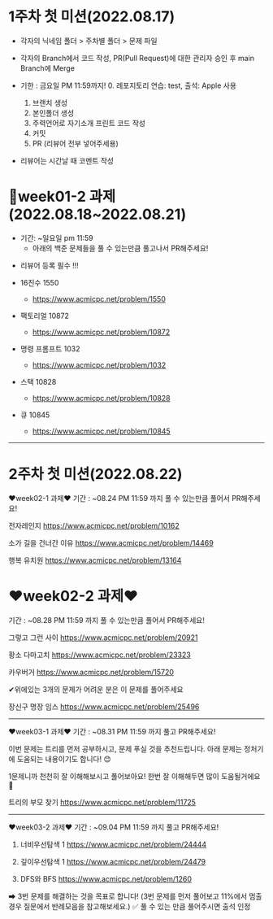 # 1주차 첫 미션(2022.08.17)
- 각자의 닉네임 폴더 > 주차별 폴더 > 문제 파일
- 각자의 Branch에서 코드 작성, PR(Pull Request)에 대한 관리자 승인 후 main Branch에 Merge
- 기한 : 금요일 PM 11:59까지!
    0. 레포지토리 연습: test, 출석: Apple 사용
    1. 브랜치 생성
    2. 본인폴더 생성
    3. 주력언어로 자기소개 프린트 코드 작성
    4. 커밋
    5. PR (리뷰어 전부 넣어주세용)
    
- 리뷰어는 시간날 때 코멘트 작성

# 🎁week01-2 과제(2022.08.18~2022.08.21)

- 기간: ~일요일 pm 11:59
  - 아래의 백준 문제들을 풀 수 있는만큼 풀고나서 PR해주세요!
* 리뷰어 등록 필수 !!!

- 16진수 1550
  - https://www.acmicpc.net/problem/1550

- 팩토리얼 10872  
  - https://www.acmicpc.net/problem/10872

- 명령 프롬프트 1032
  - https://www.acmicpc.net/problem/1032

- 스택 10828
  - https://www.acmicpc.net/problem/10828

- 큐 10845
  - https://www.acmicpc.net/problem/10845

---
# 2주차 첫 미션(2022.08.22)
❤week02-1 과제❤
기간 : ~08.24 PM 11:59 까지
풀 수 있는만큼 풀어서 PR해주세요!

전자레인지
https://www.acmicpc.net/problem/10162

소가 길을 건너간 이유
https://www.acmicpc.net/problem/14469

행복 유치원
https://www.acmicpc.net/problem/13164

# ❤week02-2 과제❤
기간 : ~08.28 PM 11:59 까지
풀 수 있는만큼 풀어서 PR해주세요!

그렇고 그런 사이
https://www.acmicpc.net/problem/20921

황소 다마고치
https://www.acmicpc.net/problem/23323

카우버거
https://www.acmicpc.net/problem/15720

✔위에있는 3개의 문제가 어려운 분은
이 문제를 풀어주세요

장신구 명장 임스
https://www.acmicpc.net/problem/25496

---
❤week03-1 과제❤
기간 : ~08.31 PM 11:59 까지
풀고 PR해주세요!

이번 문제는 트리를 먼저 공부하시고, 문제 푸실 것을 추천드립니다.
아래 문제는 정처기에 도움되는 내용이기도 합니다! 😊

1문제니까 천천히 잘 이해해보시고 풀어보아요! 한번 잘 이해해두면 많이 도움될거에요🥸

트리의 부모 찾기
https://www.acmicpc.net/problem/11725

---

❤week03-2 과제❤
기간 : ~09.04 PM 11:59 까지
풀고 PR해주세요!

1. 너비우선탐색 1
https://www.acmicpc.net/problem/24444

2. 깊이우선탐색 1
https://www.acmicpc.net/problem/24479

3. DFS와 BFS
https://www.acmicpc.net/problem/1260

➡ 3번 문제를 해결하는 것을 목표로 합니다!
(3번 문제를 먼저 풀어보고 11%에서 멈출경우 질문에서 반례모음을 참고해보세요.)
✅ 풀 수 있는 만큼 풀어주시면 출석 인정